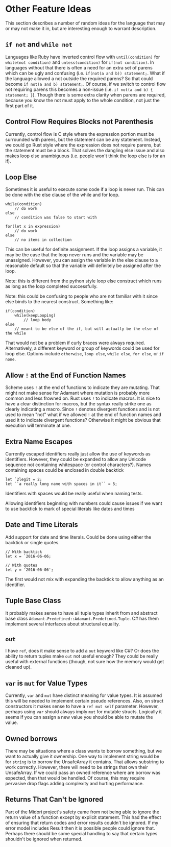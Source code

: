 # Other Feature Ideas

This section describes a number of random ideas for the language that may or may not make it in, but are interesting enough to warrant description.

## `if not` and `while not`

Languages like Ruby have inverted control flow with `until(condition)` for `while(not condition)` and `unless(condition)` for `if(not condition)`.  In languages without that there is often a need for an extra set of parens which can be ugly and confusing (i.e. `if(not(a and b)) statement;`.  What if the language allowed a not outside the required parens?  So that could become `if not(a and b) statement;`.  Of course, if we switch to control flow not requiring parens this becomes a non-issue (i.e. `if not(a and b) { statement; }`).  Though there is some extra clarity when parens are required, because you know the not must apply to the whole condition, not just the first part of it.

## Control Flow Requires Blocks not Parenthesis

Currently, control flow is C style where the expression portion must be surrounded with parens, but the statement can be any statement.  Instead, we could go Rust style where the expression does not require parens, but the statement must be a block.  That solves the dangling else issue and also makes loop else unambiguous (i.e. people won't think the loop else is for an if).

## Loop Else

Sometimes it is useful to execute some code if a loop is never run.  This can be done with the else clause of the while and for loop.

	while(condition)
		// do work
	else
		// condition was false to start with

	for(let x in expression)
		// do work
	else
		// no items in collection

This can be useful for definite assignment.  If the loop assigns a variable, it may be the case that the loop never runs and the variable may be unassigned.  However, you can assign the variable in the else clause to a reasonable default so that the variable will definitely be assigned after the loop.

Note: this is different from the python style loop else construct which runs as long as the loop completed successfully.

Note: this could be confusing to people who are not familiar with it since else binds to the nearest construct.  Something like:

	if(condition)
		while(keepLooping)
			// loop body
	else
		// meant to be else of the if, but will actually be the else of the while

That would not be a problem if curly braces were always required.  Alternatively, a different keyword or group of keywords could be used for loop else.  Options include `otherwise`, `loop else`, `while else`, `for else`, or `if none`.

## Allow `!` at the End of Function Names

Scheme uses `!` at the end of functions to indicate they are mutating.  That might not make sense for Adamant where mutation is probably more common and less frowned on.  Rust uses `!` to indicate macros.  It is nice to have a clear distinction for macros, but the syntax really strike one as clearly indicating a macro.  Since `!` denotes divergent functions and is not used to mean "not" what if we allowed `!` at the end of function names and used it to indicate divergent functions?  Otherwise it might be obvious that execution will terminate at one.

## Extra Name Escapes

Currently escaped identifiers really just allow the use of keywords as identifiers.  However, they could be expanded to allow any Unicode sequence not containing whitespace (or control characters?).  Names containing spaces could be enclosed in double backtick

	let `2legit = 2;
	let ``a really long name with spaces in it`` = 5;

Identifiers with spaces would be really useful when naming tests.

Allowing identifiers beginning with numbers could cause issues if we want to use backtick to mark of special literals like dates and times

## Date and Time Literals

Add support for date and time literals.  Could be done using either the backtick or single quotes.

	// With backtick
	let x = `2016-06-06;

	// With quotes
	let y = '2016-06-06';

The first would not mix with expanding the backtick to allow anything as an identifier.

## Tuple Base Class

It probably makes sense to have all tuple types inherit from and abstract base class `Adamant.Predefined::Adamant.Predefined.Tuple`.  C# has them implement several interfaces about structural equality.

## `out`

I have `ref`, does it make sense to add a `out` keyword like C#?  Or does the ability to return tuples make `out` not useful enough?  They could be really useful with external functions (though, not sure how the memory would get cleaned up).

## `var` is `mut` for Value Types

Currently, `var` and `mut` have distinct meaning for value types.  It is assumed this will be needed to implement certain pseudo references.  Also, on struct constructors it makes sense to have a `ref mut self` parameter.  However, perhaps using `var` should always imply `mut` for mutable structs. Logically it seems if you can assign a new value you should be able to mutate the value.

## Owned borrows

There may be situations where a class wants to borrow something, but we want to actually give it ownership.  One way to implement string would be for `string` is to borrow the UnsafeArray it contains.  That allows substring to work correctly.  However, there will need to be strings that own their UnsafeArray.  If we could pass an owned reference where are borrow was expected, then that would be handled.  Of course, this may require pervasive drop flags adding complexity and hurting performance.

## Returns That Can't be Ignored

Part of the Midori project's safety came from not being able to ignore the return value of a function except by explicit statement.  This had the effect of ensuring that return codes and error results couldn't be ignored.  If my error model includes Result<void> then it is possible people could ignore that.  Perhaps there should be some special handling to say that certain types shouldn't be ignored when returned.